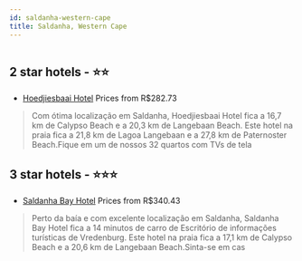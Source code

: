 ```yaml
---
id: saldanha-western-cape
title: Saldanha, Western Cape
---
```


<center><img src="https://i.travelapi.com/hotels/1000000/30000/25900/25844/e4a49241_z.jpg" alt="" /></center>


##  2 star hotels - ⭐️⭐️

-    [Hoedjiesbaai Hotel](https://www.hurb.com/br/aud/https://www.hurb.com/br/hotels/saldanha/hoedjiesbaai-hotel-HT-N7RK?cmp=18055) Prices from R$282.73
   > Com ótima localização em Saldanha, Hoedjiesbaai Hotel fica a 16,7 km de Calypso Beach e a 20,3 km de Langebaan Beach.  Este hotel na praia fica a 21,8 km de Lagoa Langebaan e a 27,8 km de Paternoster Beach.Fique em um de nossos 32 quartos com TVs de tela 

##  3 star hotels - ⭐️⭐️⭐️

-    [Saldanha Bay Hotel](https://www.hurb.com/br/aud/https://www.hurb.com/br/hotels/saldanha/saldanha-bay-hotel-HT-5KB0?cmp=18055) Prices from R$340.43
   > Perto da baía e com excelente localização em Saldanha, Saldanha Bay Hotel fica a 14 minutos de carro de Escritório de informações turísticas de Vredenburg.  Este hotel na praia fica a 17,1 km de Calypso Beach e a 20,6 km de Langebaan Beach.Sinta-se em cas
